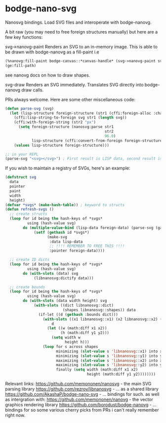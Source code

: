 # bodge-nano-svg
Nanosvg bindings. Load SVG files and interoperate with bodge-nanovg.

A bit raw (you may need to free foreign structures manually) but here are a few key functions:

svg->nanovg-paint
Renders an SVG to an in-memory image. This is able to be drawn with bodge-nanovg as a fill-paint
i.e 
```lisp
(%nanovg:fill-paint bodge-canvas::*canvas-handle* (svg->nanovg-paint svg))
(ge:fill-path)
```
see nanovg docs on how to draw shapes.

svg-draw
Renders an SVG immediately. Translates SVG directly into bodge-nanovg draw calls.

 

PRs always welcome. Here are some other miscellaneous code:
```lisp
(defun parse-svg (svg) 
  (let (lisp-structure foreign-structure (str1 (cffi:foreign-alloc :char :count (length svg))))
    (cffi:lisp-string-to-foreign svg str1 (length svg))
    (cffi:with-foreign-string (str2 "px")
      (setq foreign-structure (nanosvg:parse str1
                                             str2
                                             96.0)
            lisp-structure (cffi:convert-from-foreign foreign-structure '(:struct nanosvg::image))))
    (values lisp-structure foreign-structure)))

;; in your REPL
(parse-svg "<svg></svg>") ; First result is LISP data, second result is foreign data
```

If you wish to maintain a registry of SVGs, here's an example:

```lisp
(defstruct svg
  data
  pointer
  paint
  width
  height)
(defvar *svgs* (make-hash-table)) ; keyword to structs
(defun refresh-svgs ()
  ;; create structs
  (loop for id being the hash-keys of *svgs* 
          using (hash-value svg)
        do (multiple-value-bind (lisp-data foreign-data) (parse-svg (gamekit:resource-by-id id))
             (setf (gethash id *svgs*)
                   (make-svg
                    :data lisp-data                             
                    ;; !!!! REMEMBER TO FREE THIS !!!!
                    :pointer foreign-data))))

  ;; create ID dicts
  (loop for id being the hash-keys of *svgs* 
          using (hash-value svg)
        do (with-slots (data) svg
             (libnanosvg:dictify data)))

  ;; create bounds
  (loop for id being the hash-keys of *svgs* 
          using (hash-value svg)
        do (with-slots (data width height) svg
             (with-slots ((dict libnanosvg::dict)
                          (shapes libnanosvg::shapes)) data
               (if-let ((d (gethash :bounds dict)))
                 (with-slots ((x1 libnanosvg::x1) (x2 libnanosvg::x2) (y1 libnanosvg::y1) (y2 libnanosvg::y2))
                     d
                   (let ((w (math:diff x1 x2))
                         (h (math:diff y1 y2)))
                     (setq width w
                           height h)))
                 (loop for s across shapes
                       minimizing (slot-value s 'libnanosvg::x1) into x1 
                       minimizing (slot-value s 'libnanosvg::y1) into y1 
                       maximizing (slot-value s 'libnanosvg::x2) into x2 
                       maximizing (slot-value s 'libnanosvg::y2) into y2
                       finally (setq width (math:diff x1 x2)
                                     height (math:diff y1 y2))))))))
```

Relevant links:
https://github.com/memononen/nanosvg - the main SVG parsing library
https://github.com/rezrov/libnanosvg - ... as a shared library
https://github.com/AkashaP/bodge-nano-svg - ... bindings for such. as well as intergration with:
https://github.com/memononen/nanovg - the vector graphics rendering library
https://github.com/borodust/bodge-nanovg - ... bindings for so
some various cherry picks from PRs i can't really remember right now.
